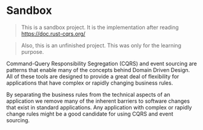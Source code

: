 # Sandbox

> This is a sandbox project. It is the implementation after reading https://doc.rust-cqrs.org/ 

> Also, this is an unfinished project. This was only for the learning purpose.


Command-Query Responsibility Segregation (CQRS) and event sourcing are patterns that enable many of the concepts behind Domain Driven Design. All of these tools are designed to provide a great deal of flexibility for applications that have complex or rapidly changing business rules.

By separating the business rules from the technical aspects of an application we remove many of the inherent barriers to software changes that exist in standard applications. Any application with complex or rapidly change rules might be a good candidate for using CQRS and event sourcing.
